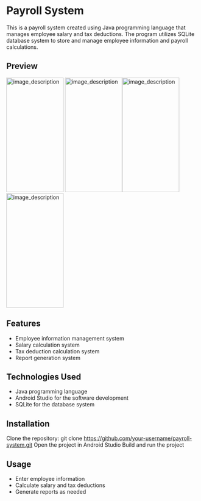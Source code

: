 # Payroll System
This is a payroll system created using Java programming language that manages employee salary and tax deductions. The program utilizes SQLite database system to store and manage employee information and payroll calculations.
## Preview
<img src="https://user-images.githubusercontent.com/79441676/226158283-df0e992e-9c68-40f2-b566-2ecbae15e2c9.png" alt="image_description" width="150" height="300"> <img src="https://user-images.githubusercontent.com/79441676/226158392-a78ced98-7f16-4e29-a45e-424bfb76b2fe.png" alt="image_description" width="150" height="300"><img src="https://user-images.githubusercontent.com/79441676/226158291-32c3a5fe-b07a-4648-b842-8d3bc1dc7df0.png" alt="image_description" width="150" height="300"><img src="https://user-images.githubusercontent.com/79441676/226158397-6b28b4cf-aadc-4faa-aa57-d20d53629512.png" alt="image_description" width="150" height="300">

## Features
- Employee information management system
- Salary calculation system
- Tax deduction calculation system
- Report generation system
## Technologies Used
- Java programming language
- Android Studio for the software development
- SQLite for the database system
## Installation
Clone the repository: git clone https://github.com/your-username/payroll-system.git
Open the project in Android Studio
Build and run the project
## Usage
- Enter employee information
- Calculate salary and tax deductions
- Generate reports as needed
